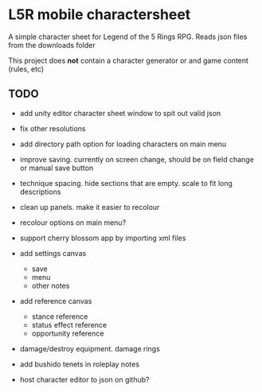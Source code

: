 # L5R mobile charactersheet
A simple character sheet for Legend of the 5 Rings RPG. Reads json files from the downloads folder

This project does **not** contain a character generator or and game content (rules, etc)

## TODO
* add unity editor character sheet window to spit out valid json
* fix other resolutions
* add directory path option for loading characters on main menu

* improve saving. currently on screen change, should be on field change or manual save button
* technique spacing. hide sections that are empty. scale to fit long descriptions
* clean up panels. make it easier to recolour
* recolour options on main menu?
* support cherry blossom app by importing xml files
* add settings canvas
	* save
	* menu
	* other notes
* add reference canvas
	* stance reference
	* status effect reference
	* opportunity reference

* damage/destroy equipment. damage rings
* add bushido tenets in roleplay notes
* host character editor to json on github?